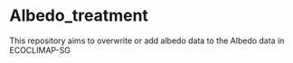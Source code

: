 # Albedo_treatment

This repository aims to overwrite or add albedo data to the Albedo data in ECOCLIMAP-SG
